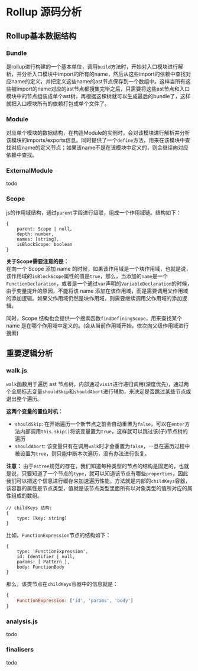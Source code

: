 # Rollup 源码分析


## Rollup基本数据结构

### Bundle
是rollup进行构建的一个基本单位，调用`build`方法时，开始对入口模块进行解析，并分析入口模块中import的所有的name，然后从这些import的依赖中查找对应name的定义，并把定义这些name的ast节点保存到一个数组中。这样当所有这些被import的name对应的ast节点都搜集完毕之后，只需要将这些ast节点和入口模块中的节点组装成单个ast树，再根据这棵树就可以生成最后的bundle了，这样就把入口模块所有的依赖打包成单个文件了。


### Module
对应单个模块的数据结构，在构造Module的实例时，会对该模块进行解析并分析该模块的imports/exports信息。同时提供了一个`define`方法，用来在该模块中查找对应name的定义节点；如果该name不是在该模块中定义的，则会继续向对应依赖中查找。

### ExternalModule
todo

### Scope
js的作用域结构，通过`parent`字段进行级联，组成一个作用域链。结构如下：
```text
{
    parent: Scope | null,
    depth: number,
    names: [string],
    isBlockScope: boolean
}
```

**关于Scope需要注意的是：**  
在向一个 Scope 添加 name 的时候，如果该作用域是一个块作用域，也就是说，该作用域的`isBlockScope`属性的值是`true`，那么，当添加的`name`是一个`FunctionDeclaration`，或者是一个通过`var`声明的`VariableDeclaration`的时候，由于变量提升的原因，不能将该 name 添加在该作用域，而是需要调用父作用域的添加逻辑。如果父作用域仍然是块作用域，则需要继续调用父作用域的添加逻辑。

同时，Scope 结构也会提供一个搜索函数`findDefiningScope`，用来查找某个 name 是在哪个作用域中定义的。(会从当前作用域开始，依次向父级作用域进行搜索)


## 重要逻辑分析

### walk.js
`walk`函数用于遍历 ast 节点树，内部通过`visit`进行递归调用(深度优先)，通过两个全局标志变量`shouldSkip`和`shouldAbort`进行辅助，来决定是否跳过某些节点或退出整个遍历。

**这两个变量的置位时机：**  
- `shouldSkip`: 在开始遍历一个新节点之前会自动重置为`false`，可以在`enter`方法内部调用`this.skip()`将该变量置为`true`，这样就可以跳过该(子)节点树的遍历
- `shouldAbort`: 该变量只有在调用`walk`时才会重置为`false`，一旦在遍历过程中被设置为`true`，则只能中断本次遍历，没有办法进行恢复。

**注意：**
由于`estree`规范的存在，我们知道每种类型的节点的结构是固定的，也就是说，只要知道了一个节点的`type`，就可以知道该节点有哪些`properties`，因此我们可以把这个信息进行缓存来加速遍历性能，方法就是内部的`childKeys`容器，该容器的属性是节点类型，值就是该节点类型里面所有以对象类型的值所对应的属性组成的数组。
```
// childKeys 结构:
{
    type: [key: string]
}
```

比如，`FunctionExpression`节点的结构如下：
```
{
    type: 'FunctionExpression',
    id: Identifier | null,
    params: [ Pattern ],
    body: FunctionBody
}
```
那么，该类节点在`childKeys`容器中的信息就是：
```js
{
    FunctionExpression: ['id', 'params', 'body']
}
```

### analysis.js
todo

### finalisers
todo
